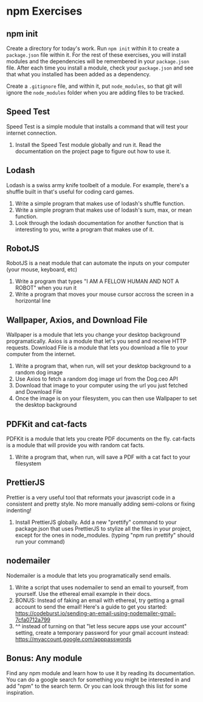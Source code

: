# npm Exercises

## npm init
Create a directory for today's work. Run `npm init` within it to create a `package.json` file within it. For the rest of these exercises, you will install modules and the dependencies will be remembered in your `package.json` file. After each time you install a module, check your `package.json` and see that what you installed has been added as a dependency.

Create a `.gitignore` file, and within it, put `node_modules`, so that git will ignore the `node_modules` folder when you are adding files to be tracked.

## Speed Test
Speed Test is a simple module that installs a command that will test your internet connection.

1. Install the Speed Test module globally and run it. Read the documentation on the project page to figure out how to use it.

## Lodash
Lodash is a swiss army knife toolbelt of a module. For example, there's a shuffle built in that's useful for coding card games.

1. Write a simple program that makes use of lodash's shuffle function.
1. Write a simple program that makes use of lodash's sum, max, or mean function.
1. Look through the lodash documentation for another function that is interesting to you, write a program that makes use of it.

## RobotJS
RobotJS is a neat module that can automate the inputs on your computer (your mouse, keyboard, etc)

1. Write a program that types "I AM A FELLOW HUMAN AND NOT A ROBOT" when you run it
1. Write a program that moves your mouse cursor accross the screen in a horizontal line

## Wallpaper, Axios, and Download File
Wallpaper is a module that lets you change your desktop background programatically. Axios is a module that let's you send and receive HTTP requests. Download File is a module that lets you download a file to your computer from the internet.

1. Write a program that, when run, will set your desktop background to a random dog image
1. Use Axios to fetch a random dog image url from the Dog.ceo API
1. Download that image to your computer using the url you just fetched and Download File
1. Once the image is on your filesystem, you can then use Wallpaper to set the desktop background

## PDFKit and cat-facts
PDFKit is a module that lets you create PDF documents on the fly. cat-facts is a module that will provide you with random cat facts.

1. Write a program that, when run, will save a PDF with a cat fact to your filesystem

## PrettierJS
Prettier is a very useful tool that reformats your javascript code in a consistent and pretty style. No more manually adding semi-colons or fixing indenting!

1. Install PrettierJS globally. Add a new "prettify" command to your package.json that uses PrettierJS to stylize all the files in your project, except for the ones in node_modules. (typing "npm run prettify" should run your command)

## nodemailer
Nodemailer is a module that lets you programatically send emails.

1. Write a script that uses nodemailer to send an email to yourself, from yourself. Use the ethereal email example in their docs.
1. BONUS: Instead of faking an email with ethereal, try getting a gmail account to send the email! Here's a guide to get you started: https://codeburst.io/sending-an-email-using-nodemailer-gmail-7cfa0712a799 
1. ^^ instead of turning on that "let less secure apps use your account" setting, create a temporary password for your gmail account instead: https://myaccount.google.com/apppasswords
 
## Bonus: Any module
Find any npm module and learn how to use it by reading its documentation. You can do a google search for something you might be interested in and add "npm" to the search term. Or you can look through this list for some inspiration.